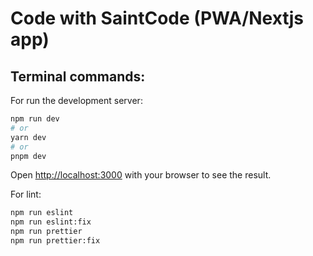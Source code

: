 # Code with SaintCode (PWA/Nextjs app)

## Terminal commands:

For run the development server:

```bash
npm run dev
# or
yarn dev
# or
pnpm dev
```

Open [http://localhost:3000](http://localhost:3000) with your browser to see the result.

For lint:

```bash
npm run eslint
npm run eslint:fix
npm run prettier
npm run prettier:fix
```
